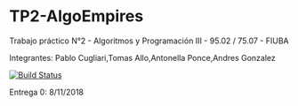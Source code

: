 ﻿# TP2-AlgoEmpires
Trabajo práctico N°2 - Algoritmos y Programación III - 95.02 / 75.07 - FIUBA

Integrantes: Pablo Cugliari,Tomas Allo,Antonella Ponce,Andres Gonzalez

[![Build Status](https://travis-ci.org/GrupoTP2AlgoIII/TP2-AlgoEmpires.svg?branch=master)](https://travis-ci.org/GrupoTP2AlgoIII/TP2-AlgoEmpires)

Entrega 0: 8/11/2018

